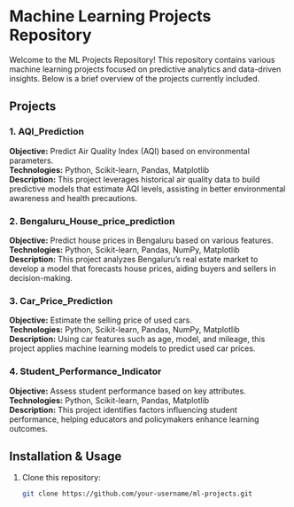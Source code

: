 # Machine Learning Projects Repository  

Welcome to the ML Projects Repository! This repository contains various machine learning projects focused on predictive analytics and data-driven insights. Below is a brief overview of the projects currently included.  

## Projects  

### 1. AQI_Prediction  
**Objective:** Predict Air Quality Index (AQI) based on environmental parameters.  
**Technologies:** Python, Scikit-learn, Pandas, Matplotlib  
**Description:** This project leverages historical air quality data to build predictive models that estimate AQI levels, assisting in better environmental awareness and health precautions.  

### 2. Bengaluru_House_price_prediction  
**Objective:** Predict house prices in Bengaluru based on various features.  
**Technologies:** Python, Scikit-learn, Pandas, NumPy, Matplotlib  
**Description:** This project analyzes Bengaluru’s real estate market to develop a model that forecasts house prices, aiding buyers and sellers in decision-making.  

### 3. Car_Price_Prediction  
**Objective:** Estimate the selling price of used cars.  
**Technologies:** Python, Scikit-learn, Pandas, NumPy, Matplotlib  
**Description:** Using car features such as age, model, and mileage, this project applies machine learning models to predict used car prices.  

### 4. Student_Performance_Indicator  
**Objective:** Assess student performance based on key attributes.  
**Technologies:** Python, Scikit-learn, Pandas, Matplotlib  
**Description:** This project identifies factors influencing student performance, helping educators and policymakers enhance learning outcomes.  

## Installation & Usage  
1. Clone this repository:  
   ```sh
   git clone https://github.com/your-username/ml-projects.git

